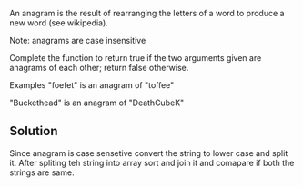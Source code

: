 An anagram is the result of rearranging the letters of a word to produce a new word (see wikipedia).

Note: anagrams are case insensitive

Complete the function to return true if the two arguments given are anagrams of each other; return false otherwise.

Examples
"foefet" is an anagram of "toffee"

"Buckethead" is an anagram of "DeathCubeK"

## Solution
Since anagram is case sensetive convert the string to lower case and split it. After spliting teh string into array sort and join it and comapare if both the strings are same. 